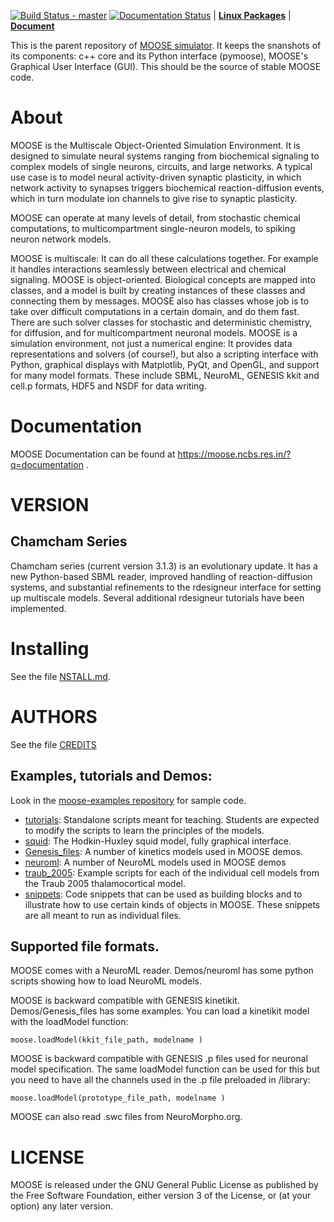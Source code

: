 [![Build Status - master](https://travis-ci.org/BhallaLab/moose.svg?branch=master)](https://travis-ci.org/BhallaLab/moose)   [![Documentation Status](https://readthedocs.org/projects/moose/badge/?version=latest)](https://readthedocs.org/projects/moose/?badge=latest)
| [__Linux Packages__](https://software.opensuse.org//download.html?project=home%3Amoose&package=moose) | 
[__Document__](http://moose.readthedocs.io/en/latest/)

This is the parent repository of [MOOSE simulator](https://moose.ncbs.res.in).
It keeps the snanshots of its components: c++ core and its Python 
interface (pymoose), MOOSE's Graphical User Interface (GUI). This should be the 
source of stable MOOSE code.

# About

MOOSE is the Multiscale Object-Oriented Simulation Environment. It is designed
to simulate neural systems ranging from biochemical signaling to complex models
of single neurons, circuits, and large networks. A typical use case is to model
neural activity-driven synaptic plasticity, in which network activity to
synapses triggers biochemical reaction-diffusion events, which in turn modulate
ion channels to give rise to synaptic plasticity.

MOOSE can operate at many levels of detail, from stochastic chemical
computations, to multicompartment single-neuron models, to spiking neuron
network models.

MOOSE is multiscale: It can do all these calculations together. For example it
handles interactions seamlessly between electrical and chemical signaling. MOOSE
is object-oriented. Biological concepts are mapped into classes, and a model is
built by creating instances of these classes and connecting them by messages.
MOOSE also has classes whose job is to take over difficult computations in a
certain domain, and do them fast. There are such solver classes for stochastic
and deterministic chemistry, for diffusion, and for multicompartment neuronal
models. MOOSE is a simulation environment, not just a numerical engine: It
provides data representations and solvers (of course!), but also a scripting
interface with Python, graphical displays with Matplotlib, PyQt, and OpenGL, and
support for many model formats. These include SBML, NeuroML, GENESIS kkit and
cell.p formats, HDF5 and NSDF for data writing.

# Documentation

MOOSE Documentation can be found at https://moose.ncbs.res.in/?q=documentation .  

# VERSION

## Chamcham Series

Chamcham series (current version 3.1.3) is an evolutionary update. It has a new
Python-based SBML reader, improved handling of reaction-diffusion systems, and
substantial refinements to the rdesigneur interface for setting up multiscale
models.  Several additional rdesigneur tutorials have been implemented. 

# Installing

See the file  [NSTALL.md](INSTALL.md).

# AUTHORS

See the file [CREDITS](CREDITS.md)

## Examples, tutorials and Demos: 

Look in the [moose-examples repository](https://github.com/BhallaLab/moose-examples) for sample code. 

- [tutorials](https://github.com/BhallaLab/moose-examples/tree/master/tutorials): Standalone scripts meant for teaching. Students are expected
  to modify the scripts to learn the principles of the models.
- [squid](https://github.com/BhallaLab/moose-examples/tree/master/squid): The Hodkin-Huxley squid model, fully graphical interface.
- [Genesis_files](https://github.com/BhallaLab/moose-examples/tree/master/genesis): A number of kinetics models used in MOOSE demos.
- [neuroml](https://github.com/BhallaLab/moose-examples/tree/master/neuroml): A number of NeuroML models used in MOOSE demos
- [traub_2005](https://github.com/BhallaLab/moose-examples/tree/master/traub_2005): Example scripts for each of the individual cell models from
  the Traub 2005 thalamocortical model.
- [snippets](https://github.com/BhallaLab/moose-examples/tree/master/snippets): Code snippets that can be used as building blocks and to
  illustrate how to use certain kinds of objects in MOOSE. These snippets are
  all meant to run as individual files.


## Supported file formats.

MOOSE comes with a NeuroML reader. Demos/neuroml has some python scripts showing
how to load NeuroML models.

MOOSE is backward compatible with GENESIS kinetikit.  Demos/Genesis_files has
some examples. You can load a kinetikit model with the loadModel function:

    moose.loadModel(kkit_file_path, modelname )

MOOSE is backward compatible with GENESIS <model>.p files used for neuronal
model specification. The same loadModel function can be used for this but you
need to have all the channels used in the .p file preloaded in /library:

    moose.loadModel(prototype_file_path, modelname )

MOOSE can also read .swc files from NeuroMorpho.org.

# LICENSE

MOOSE is released under the GNU General Public License as published by
the Free Software Foundation, either version 3 of the License, or (at
your option) any later version.
